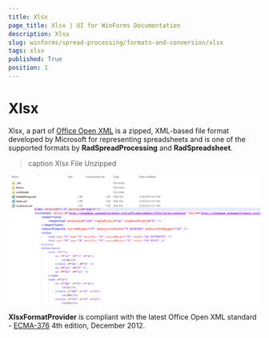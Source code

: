 ```yaml
---
title: Xlsx
page_title: Xlsx | UI for WinForms Documentation
description: Xlsx
slug: winforms/spread-processing/formats-and-conversion/xlsx
tags: xlsx
published: True
position: 1
---
```


# Xlsx



Xlsx, a part of
        [Office Open XML](http://en.wikipedia.org/wiki/Office_Open_XML)
        is a zipped, XML-based file format developed by Microsoft for representing spreadsheets and is one of the supported formats by __RadSpreadProcessing__ and __RadSpreadsheet__.
      
>caption Xlsx File Unzipped

![spreadprocessing-formats-and-conversion-xlsx 001](images/spreadprocessing-formats-and-conversion-xlsx001.png)

__XlsxFormatProvider__ is compliant with the latest Office Open XML standard -
        [ECMA-376](http://www.ecma-international.org/publications/standards/Ecma-376.htm)
        4th edition, December 2012.
      

## 
